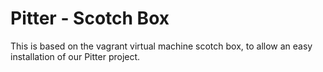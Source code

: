 Pitter - Scotch Box
==========
This is based on the vagrant virtual machine scotch box, to allow an easy installation of our Pitter project.
